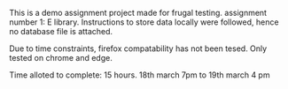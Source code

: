 This is a demo assignment project made for frugal testing.
assignment number 1: E library.
Instructions to store data locally were followed, hence no database file is attached.

Due to time constraints, firefox compatability has not been tesed. Only tested on chrome and edge.

Time alloted to complete: 15 hours. 18th march 7pm to 19th march 4 pm

